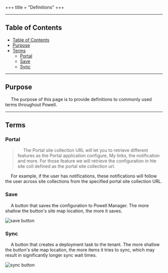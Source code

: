 +++
title = "Definitions"
+++

---

## Table of Contents
- [Table of Contents](#table-of-contents)
- [Purpose](#purpose)
- [Terms](#terms)
  - [Portal](#portal)
  - [Save](#save)
  - [Sync](#sync)

---

## Purpose
&emsp; The purpose of this page is to provide definitions to commonly used terms throughout Powell.

---

## Terms

### Portal

> &emsp; The Portal site collection URL will let you to retrieve different features as the Portal application configure, My links, the notification and more. For those feature we will retrieve the configuration in hte site coll defined as the portal site collection url.

&emsp; For example, if the user has notifications, these notifications will follow the user across site collections from the specified portal site collection URL.

### Save
&emsp; A button that saves the configuration to Powell Manager. The more shallow the button's site map location, the more it saves.

![save button](https://i.postimg.cc/CxPBSNMX/save-button.png)

### Sync
&emsp; A button that creates a deployment task to the tenant. The more shallow the button's site map location, the more items it tries to sync, which may result in significantly longer sync wait times.

![sync button](https://i.postimg.cc/7P2Wzsp1/sync-button.png)

